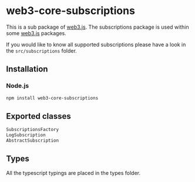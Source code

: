 # web3-core-subscriptions

This is a sub package of [web3.js][repo].
The subscriptions package is used within some [web3.js][repo] packages.

If you would like to know all supported subscriptions please have a look in the ```src/subscriptions``` folder.

## Installation

### Node.js

```bash
npm install web3-core-subscriptions
```

## Exported classes

```js
SubscriptionsFactory
LogSubscription
AbstractSubscription
```

## Types 

All the typescript typings are placed in the types folder. 

[docs]: http://web3js.readthedocs.io/en/1.0/
[repo]: https://github.com/ethereum/web3.js


